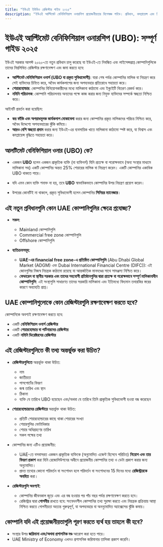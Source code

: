 ```yaml
---
title: "ইউএই ইউবিও রেজিস্টার গাইড ২০২৫"
description: "ইউএই আল্টিমেট বেনিফিশিয়াল ওনারশিপ প্রয়োজনীয়তার বিশেষজ্ঞ গাইড। প্রবিধান, কমপ্লায়েন্স এবং রিপোর্টিং বাধ্যবাধকতার সম্পূর্ণ বিবরণ।"
---
```


# ইউএই আল্টিমেট বেনিফিশিয়াল ওনারশিপ (UBO): সম্পূর্ণ গাইড ২০২৫

ইউএই সরকার আগস্ট ২০২০-তে নতুন প্রবিধান চালু করেছে যা ইউএই-তে নিবন্ধিত এবং লাইসেন্সপ্রাপ্ত কোম্পানিগুলিকে তাদের নিম্নলিখিত রেজিস্টার রক্ষণাবেক্ষণ এবং জমা করতে হবে:

- **আল্টিমেট বেনিফিশিয়াল ওনার্স (UBO বা প্রকৃত সুবিধাভোগী)**: যারা শেষ পর্যন্ত কোম্পানির মালিক বা নিয়ন্ত্রণ করে সেই ব্যক্তিদের চিহ্নিত করে, অবৈধ কার্যকলাপের জন্য অপব্যবহার প্রতিরোধে সহায়তা করে।
- **শেয়ারহোল্ডার**: কোম্পানির বিনিয়োগকারীদের মধ্যে মালিকানা কাঠামো এবং ইক্যুইটি বিতরণ রেকর্ড করে।
- **নমিনি পরিচালক**: কোম্পানি পরিচালনায় অন্যদের পক্ষে কাজ করার জন্য নিযুক্ত ব্যক্তিদের সম্পর্কে স্বচ্ছতা নিশ্চিত করে।

আইনটি প্রবর্তন করা হয়েছিল:

- **কর ফাঁকি এবং অপরাধমূলক কার্যকলাপ মোকাবেলা** করার জন্য কোম্পানির প্রকৃত মালিকদের পরিচয় নিশ্চিত করে, অবৈধ উদ্দেশ্যে অপব্যবহারের ঝুঁকি কমিয়ে।
- **আরও বেশি স্বচ্ছতা প্রদান** করার জন্য ইউএই-এর ব্যবসায়িক খাতে মালিকানা কাঠামো স্পষ্ট করে, যা বিশ্বাস এবং কমপ্লায়েন্স বৃদ্ধিতে সহায়তা করে।

## আলটিমেট বেনিফিশিয়াল ওনার (UBO) কে?

- একজন **UBO** হলেন একজন প্রাকৃতিক ব্যক্তি (বা ব্যক্তিবর্গ) যিনি প্রত্যক্ষ বা পরোক্ষভাবে (অন্য সংস্থার মাধ্যমে মালিকানা সহ) একটি কোম্পানির অন্তত 25% শেয়ারের মালিক বা নিয়ন্ত্রণ করেন। একটি কোম্পানির একাধিক UBO থাকতে পারে।

- যদি এমন কোন ব্যক্তি শনাক্ত না হয়, তবে **UBO** স্বাভাবিকভাবে কোম্পানির উপর নিয়ন্ত্রণ প্রয়োগ করেন।

- উপরের কোনটিই না থাকলে, প্রকৃত সুবিধাভোগী হলেন কোম্পানির **সিনিয়র ম্যানেজার**।

## এই নতুন প্রবিধানগুলি কোন UAE কোম্পানিগুলির ক্ষেত্রে প্রযোজ্য?

- **সকল**:

  - Mainland কোম্পানিগুলি
  - Commercial free zone কোম্পানিগুলি
  - Offshore কোম্পানিগুলি

- **ব্যতিক্রমসমূহ**:
  - **UAE-এর financial free zone-এ প্রতিষ্ঠিত কোম্পানিগুলি** (Abu Dhabi Global Market (ADGM) এবং Dubai International Financial Centre (DIFC)): এই জোনগুলির নিজস্ব নিয়ন্ত্রক কাঠামো রয়েছে যা আন্তর্জাতিক মানদণ্ডের সাথে সামঞ্জস্য নিশ্চিত করে।
  - **ফেডারেল বা স্থানীয় সরকার এবং তাদের সহযোগী প্রতিষ্ঠানগুলির দ্বারা প্রত্যক্ষ বা পরোক্ষভাবে সম্পূর্ণ মালিকানাধীন কোম্পানিগুলি**: এই সংস্থাগুলি সাধারণত তাদের সরকারি মালিকানা এবং ইতিমধ্যে বিদ্যমান তদারকির স্তরের কারণে অব্যাহতি প্রাপ্ত।

## UAE কোম্পানিগুলোকে কোন রেজিস্টারগুলি রক্ষণাবেক্ষণ করতে হবে?

কোম্পানিকে অবশ্যই রক্ষণাবেক্ষণ করতে হবে:

- একটি **বেনিফিশিয়াল ওনার্স রেজিস্টার**
- একটি **শেয়ারহোল্ডার বা পার্টনারদের রেজিস্টার**
- একটি **নমিনি ডিরেক্টরদের রেজিস্টার**

## এই রেজিস্টারগুলিতে কী তথ্য অন্তর্ভুক্ত করা উচিত?

- **রেজিস্টারগুলিতে** অন্তর্ভুক্ত থাকা উচিত:

  - নাম
  - জাতীয়তা
  - পাসপোর্টের বিবরণ
  - জন্ম তারিখ এবং স্থান
  - ঠিকানা
  - ব্যক্তি যে তারিখে UBO হয়েছেন এবং/অথবা যে তারিখে তিনি প্রাকৃতিক সুবিধাভোগী হওয়া বন্ধ করেছেন

- **শেয়ারহোল্ডারদের রেজিস্টারে** অন্তর্ভুক্ত থাকা উচিত:

  - প্রতিটি শেয়ারহোল্ডারের কাছে থাকা শেয়ারের সংখ্যা
  - শেয়ারগুলির ভোটাধিকার
  - শেয়ার অধিগ্রহণের তারিখ
  - সকল পক্ষের তথ্য

- কোম্পানির জন্য এটিও প্রয়োজনীয়:

  - UAE-তে বসবাসরত একজন প্রাকৃতিক ব্যক্তিকে (অনুমোদিত এজেন্ট হিসেবে পরিচিত) **নিয়োগ এবং তার বিবরণ প্রকাশ** করা যিনি রেজোলিউশনের অধীনে প্রয়োজনীয় কোম্পানির তথ্য ও ডেটা প্রকাশ করার জন্য অনুমোদিত।
  - প্রদত্ত তথ্যের কোনো পরিবর্তন বা সংশোধন হলে পরিবর্তন বা সংশোধনের 15 দিনের মধ্যে **রেজিস্ট্রারকে অবহিত** করা।

- **রেজিস্টারগুলি অবশ্যই**:
  - কোম্পানির জীবনকাল জুড়ে এবং এর বন্ধ হওয়ার পর পাঁচ বছর পর্যন্ত রক্ষণাবেক্ষণ করতে হবে।
  - রেজিস্ট্রার দ্বারা **গোপনীয়** রাখতে হবে: সংবেদনশীল কোম্পানির তথ্য সুরক্ষা করতে এবং নিয়ন্ত্রক প্রক্রিয়ায় আস্থা নিশ্চিত করতে গোপনীয়তা অত্যন্ত গুরুত্বপূর্ণ, যা অপব্যবহার বা অননুমোদিত অ্যাক্সেসের ঝুঁকি কমায়।

## কোম্পানি যদি এই প্রয়োজনীয়তাগুলি পূরণ করতে ব্যর্থ হয় তাহলে কী হবে?

- সংস্থার উপর **জরিমানা এবং/অথবা প্রশাসনিক দণ্ড** আরোপ করা হতে পারে।
- UAE Ministry of Economy এখনও প্রশাসনিক জরিমানার তালিকা প্রকাশ করেনি।